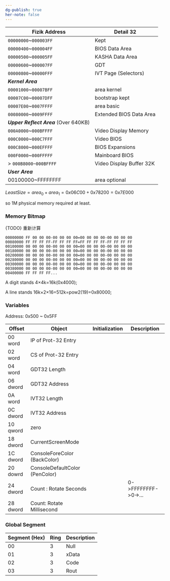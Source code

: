 ```yaml
---
dg-publish: true
her-note: false
---
```



| Fizik Address                         | Detail 32                |
| ------------------------------------- | ------------------------ |
| `00000000`~`000003FF`                 | Kept                     |
| `00000400`~`000004FF`                 | BIOS Data Area           |
| `00000500`~`000005FF`                 | KASHA Data Area          |
| `00000600`~`000007FF`                 | GDT                      |
| `00000800`~`00000FFF`                 | IVT Page (Selectors)     |
| ***Kernel Area***                     |                          |
| `00001000`~`00007BFF`                 | area kernel              |
| `00007C00`~`00007DFF`                 | bootstrap kept           |
| `00007E00`~`0007FFFF`                 | area basic               |
| `00080000`~`0009FFFF`                 | Extended BIOS Data Area  |
| ***Upper Reflect Area*** (Over 640KB) |                          |
| `000A0000`~`000BFFFF`                 | Video Display Memory     |
| `000C0000`~`000C7FFF`                 | Video BIOS               |
| `000C8000`~`000EFFFF`                 | BIOS Expansions          |
| `000F0000`~`000FFFFF`                 | Mainboard BIOS           |
| > `000B8000~000BFFFF`                 | Video Display Buffer 32K |
| ***User Area***                       |                          |
| 00100000~FFFFFFFF                     | area optional            |

$Least Size = area_0 + area_1 = 0x06C00 + 0x78200 = 0x7E000$

so 1M physical memory required at least.  

### Memory Bitmap

{TODO} 重新计算

```
00000000 FF 00 00 00-00 00 00 00=00 00 00 00-00 00 00 00
00080000 FF FF FF FF-FF FF FF FF=FF FF FF FF-FF FF FF FF
00100000 00 00 00 00-00 00 00 00=00 00 00 00-00 00 00 00
00180000 00 00 00 00-00 00 00 00=00 00 00 00-00 00 00 00
00200000 00 00 00 00-00 00 00 00=00 00 00 00-00 00 00 00
00280000 00 00 00 00-00 00 00 00=00 00 00 00-00 00 00 00
00300000 00 00 00 00-00 00 00 00=00 00 00 00-00 00 00 00
00380000 00 00 00 00-00 00 00 00=00 00 00 00-00 00 00 00
00400000 FF FF FF FF... 
```

A digit stands 4×4k=16k(0x4000);

A line stands 16k×2×16=512k=pow2(19)=0x80000;



### Variables

Address: 0x500 ~ 0x5FF

| Offset   | Object                         | Initialization | Description              |
| -------- | ------------------------------ | -------------- | ------------------------ |
| 00 word  | IP of Prot-32 Entry            |                |                          |
| 02 word  | CS of Prot-32 Entry            |                |                          |
| 04 word  | GDT32 Length                   |                |                          |
| 06 dword | GDT32 Address                  |                |                          |
| 0A word  | IVT32 Length                   |                |                          |
| 0C dword | IVT32 Address                  |                |                          |
| 10 qword | zero                           |                |                          |
| 18 dword | CurrentScreenMode              |                |                          |
| 1C dword | ConsoleForeColor (BackColor)   |                |                          |
| 20 dowrd | ConsoleDefaultColor (PenColor) |                |                          |
| 24 dword | Count : Rotate Seconds         |                | 0->FFFFFFFF->0->...      |
| 28 dword | Count: Rotate Millisecond      |                |                          |


### Global Segment

| Segment (Hex) | Ring | Description |
| ------------- | ---- | ----------- |
| 00            | 3    | Null        |
| 01            | 3    | xData       |
| 02            | 3    | Code        |
| 03            | 3    | Rout        |



